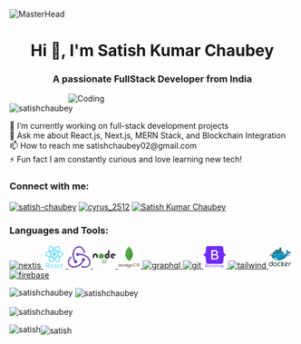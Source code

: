 ![MasterHead](https://firebasestorage.googleapis.com/v0/b/flexi-coding.appspot.com/o/dempgi7-520f8d5f-63d4-4453-8822-dbc149ae27f8.gif?alt=media&token=91c0c7b2-93c3-4029-b011-1a8703c5730d)

<h1 align="center">Hi 👋, I'm Satish Kumar Chaubey</h1> <h3 align="center">A passionate FullStack Developer from India</h3> <img align="right" alt="Coding" width="400" src="https://cdn.dribbble.com/users/1162077/screenshots/3848914/programmer.gif"> <p align="left"> <img src="https://komarev.com/ghpvc/?username=satishchaubey&label=Profile%20views&color=0e75b6&style=flat" alt="satishchaubey" /> </p>
🔭 I’m currently working on full-stack development projects<br>
💬 Ask me about React.js, Next.js, MERN Stack, and Blockchain Integration<br>
📫 How to reach me satishchaubey02@gmail.com<br>
⚡ Fun fact I am constantly curious and love learning new tech!<br>
<h3 align="left">Connect with me:</h3> <p align="left"> <a href="https://linkedin.com/in/satish-chaubey/" target="blank"><img align="center" src="https://raw.githubusercontent.com/rahuldkjain/github-profile-readme-generator/master/src/images/icons/Social/linked-in-alt.svg" alt="satish-chaubey" height="30" width="40" /></a> <a href="https://instagram.com/cyrus_2512" target="blank"><img align="center" src="https://raw.githubusercontent.com/rahuldkjain/github-profile-readme-generator/master/src/images/icons/Social/instagram.svg" alt="cyrus_2512" height="30" width="40" /></a> <a href="https://www.youtube.com/c/Satish Kumar Chaubey" target="blank"><img align="center" src="https://raw.githubusercontent.com/rahuldkjain/github-profile-readme-generator/master/src/images/icons/Social/youtube.svg" alt="Satish Kumar Chaubey" height="30" width="40" /></a> </p>
<h3 align="left">Languages and Tools:</h3> <p align="left"> <a href="https://nextjs.org/" target="_blank" rel="noreferrer"> <img src="https://cdn.worldvectorlogo.com/logos/nextjs-2.svg" alt="nextjs" width="40" height="40"/> </a> <a href="https://reactjs.org/" target="_blank" rel="noreferrer"> <img src="https://raw.githubusercontent.com/devicons/devicon/master/icons/react/react-original-wordmark.svg" alt="react" width="40" height="40"/> </a> <a href="https://redux.js.org" target="_blank" rel="noreferrer"> <img src="https://raw.githubusercontent.com/devicons/devicon/master/icons/redux/redux-original.svg" alt="redux" width="40" height="40"/> </a> <a href="https://nodejs.org/" target="_blank" rel="noreferrer"> <img src="https://raw.githubusercontent.com/devicons/devicon/master/icons/nodejs/nodejs-original-wordmark.svg" alt="nodejs" width="40" height="40"/> </a> <a href="https://www.mongodb.com/" target="_blank" rel="noreferrer"> <img src="https://raw.githubusercontent.com/devicons/devicon/master/icons/mongodb/mongodb-original-wordmark.svg" alt="mongodb" width="40" height="40"/> </a> <a href="https://graphql.org" target="_blank" rel="noreferrer"> <img src="https://www.vectorlogo.zone/logos/graphql/graphql-icon.svg" alt="graphql" width="40" height="40"/> </a> <a href="https://git-scm.com/" target="_blank" rel="noreferrer"> <img src="https://www.vectorlogo.zone/logos/git-scm/git-scm-icon.svg" alt="git" width="40" height="40"/> </a> <a href="https://getbootstrap.com" target="_blank" rel="noreferrer"> <img src="https://raw.githubusercontent.com/devicons/devicon/master/icons/bootstrap/bootstrap-plain-wordmark.svg" alt="bootstrap" width="40" height="40"/> </a> <a href="https://tailwindcss.com/" target="_blank" rel="noreferrer"> <img src="https://www.vectorlogo.zone/logos/tailwindcss/tailwindcss-icon.svg" alt="tailwind" width="40" height="40"/> </a> <a href="https://www.docker.com/" target="_blank" rel="noreferrer"> <img src="https://raw.githubusercontent.com/devicons/devicon/master/icons/docker/docker-original-wordmark.svg" alt="docker" width="40" height="40"/> </a> <a href="https://firebase.google.com/" target="_blank" rel="noreferrer"> <img src="https://www.vectorlogo.zone/logos/firebase/firebase-icon.svg" alt="firebase" width="40" height="40"/> </a> </p>
<p><img align="left" src="https://github-readme-stats.vercel.app/api/top-langs?username=satishchaubey&show_icons=true&locale=en&layout=compact&theme=tokyonight" alt="satishchaubey" /></p> <p>&nbsp;<img align="center" src="https://github-readme-stats.vercel.app/api?username=satishchaubey&show_icons=true&locale=en&theme=tokyonight" alt="satishchaubey" /></p> <p><img align="center" src="https://github-readme-streak-stats.herokuapp.com/?user=satishchaubey&theme=tokyonight" alt="satishchaubey" /></p>

<p><img align="left" src="https://github-readme-stats.vercel.app/api/top-langs?username=rishavchanda&show_icons=true&locale=en&layout=compact&theme=tokyonight" alt="satish" /></p>

<p><img align="center" src="https://github-readme-streak-stats.herokuapp.com/?user=rishavchanda&&theme=tokyonight" alt="satish" /></p>
